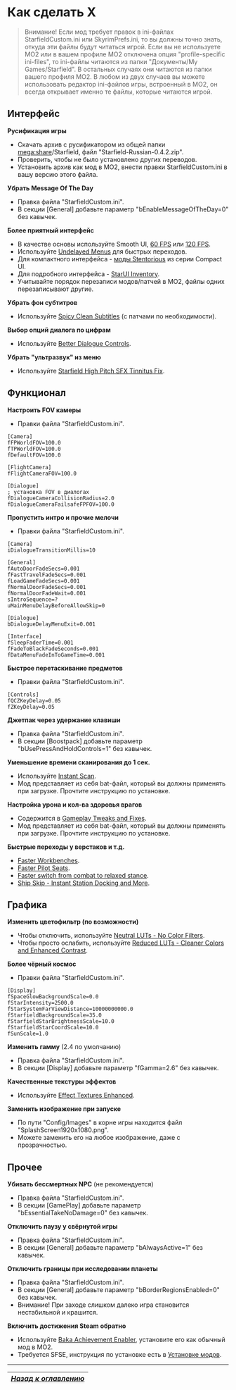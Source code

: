 # Как сделать X

> Внимание! Если мод требует правок в ini-файлах StarfieldCustom.ini или SkyrimPrefs.ini, то вы должны точно знать, откуда эти файлы будут читаться игрой. Если вы не используете MO2 или в вашем профиле MO2 отключена опция "profile-specific ini-files", то ini-файлы читаются из папки "Документы/My Games/Starfield". В остальных случаях они читаются из папки вашего профиля MO2. В любом из двух случаев вы можете использовать редактор ini-файлов игры, встроенный в MO2, он всегда открывает именно те файлы, которые читаются игрой.

## Интерфейс

**Русификация игры**

+ Скачать архив с русификатором из общей папки [mega:share](https://link.meridiano-web.com/mega:share)/Starfield, файл "Starfield-Russian-0.4.2.zip".
+ Проверить, чтобы не было установлено других переводов.
+ Установить архив как мод в MO2, внести правки StarfieldCustom.ini в вашу версию этого файла.

**Убрать Message Of The Day**

+ Правка файла "StarfieldCustom.ini".
+ В секции [General] добавьте параметр "bEnableMessageOfTheDay=0" без кавычек.

**Более приятный интерфейс**

+ В качестве основы используйте Smooth UI, [60 FPS](https://www.nexusmods.com/starfield/mods/350) или [120 FPS](https://www.nexusmods.com/starfield/mods/497).
+ Используйте [Undelayed Menus](https://www.nexusmods.com/starfield/mods/404) для быстрых переходов.
+ Для компактного интерфейса - [моды Stentorious](https://www.nexusmods.com/starfield/users/13373850?tab=user+files) из серии Compact UI.
+ Для подробного интерфейса - [StarUI Inventory](https://www.nexusmods.com/starfield/mods/773).
+ Учитывайте порядок перезаписи модов/патчей в MO2, файлы одних перезаписывают другие.

**Убрать фон субтитров**

+ Используйте [Spicy Clean Subtitles](https://www.nexusmods.com/starfield/mods/539) (с патчами по необходимости).

**Выбор опций диалога по цифрам**

+ Используйте [Better Dialogue Controls](https://www.nexusmods.com/starfield/mods/1223).

**Убрать "ультразвук" из меню**

+ Используйте [Starfield High Pitch SFX Tinnitus Fix](https://www.nexusmods.com/starfield/mods/787).

## Функционал

**Настроить FOV камеры**

+ Правки файла "StarfieldCustom.ini".
```
[Camera]
fFPWorldFOV=100.0
fTPWorldFOV=100.0
fDefaultFOV=100.0

[FlightCamera]
fFlightCameraFOV=100.0

[Dialogue]
; установка FOV в диалогах
fDialogueCameraCollisionRadius=2.0
fDialogueCameraFailsafeFPFOV=100.0
```

**Пропустить интро и прочие мелочи**

+ Правки файла "StarfieldCustom.ini".
```
[Camera]
iDialogueTransitionMillis=10

[General]
fAutoDoorFadeSecs=0.001
fFastTravelFadeSecs=0.001
fLoadGameFadeSecs=0.001
fNormalDoorFadeSecs=0.001
fNormalDoorFadeWait=0.001
sIntroSequence=?
uMainMenuDelayBeforeAllowSkip=0

[Dialogue]
bDialogueDelayMenuExit=0.001

[Interface]
fSleepFaderTime=0.001
fFadeToBlackFadeSeconds=0.001
fDataMenuFadeInToGameTime=0.001
```

**Быстрое перетаскивание предметов**

+ Правки файла "StarfieldCustom.ini".
```
[Controls]
fQCZKeyDelay=0.05
fZKeyDelay=0.05
```

**Джетпак через удержание клавиши**

+ Правка файла "StarfieldCustom.ini".
+ В секции [Boostpack] добавьте параметр "bUsePressAndHoldControls=1" без кавычек.

**Уменьшение времени сканирования до 1 сек.**

+ Используйте [Instant Scan](https://www.nexusmods.com/starfield/mods/759).
+ Мод представляет из себя bat-файл, который вы должны применять при загрузке. Прочтите инструкцию по установке.

**Настройка урона и кол-ва здоровья врагов**

+ Содержится в [Gameplay Tweaks and Fixes](https://www.nexusmods.com/starfield/mods/241).
+ Мод представляет из себя bat-файл, который вы должны применять при загрузке. Прочтите инструкцию по установке.

**Быстрые переходы у верстаков и т.д.**

+ [Faster Workbenches](https://www.nexusmods.com/starfield/mods/1190).
+ [Faster Pilot Seats](https://www.nexusmods.com/starfield/mods/1237).
+ [Faster switch from combat to relaxed stance](https://www.nexusmods.com/starfield/mods/1148).
+ [Ship Skip - Instant Station Docking and More](https://www.nexusmods.com/starfield/mods/1056).

## Графика

**Изменить цветофильтр (по возможности)**

+ Чтобы отключить, используйте [Neutral LUTs - No Color Filters](https://www.nexusmods.com/starfield/mods/323).
+ Чтобы просто ослабить, используйте [Reduced LUTs - Cleaner Colors and Enhanced Contrast](https://www.nexusmods.com/starfield/mods/589).

**Более чёрный космос**

+ Правки файла "StarfieldCustom.ini".
```
[Display]
fSpaceGlowBackgroundScale=0.0
fStarIntensity=2500.0
fStarSystemFarViewDistance=10000000000.0
fStarfieldBackgroundScale=35.0
fStarfieldStarBrightnessScale=10.0
fStarfieldStarCoordScale=10.0
fSunScale=1.0
```

**Изменить гамму** (2.4 по умолчанию)

+ Правка файла "StarfieldCustom.ini".
+ В секции [Display] добавьте параметр "fGamma=2.6" без кавычек.

**Качественные текстуры эффектов**

+ Используйте [Effect Textures Enhanced](https://www.nexusmods.com/starfield/mods/340).

**Заменить изображение при запуске**

+ По пути "Config/Images" в корне игры находится файл "SplashScreen1920x1080.png".
+ Можете заменить его на любое изображение, даже с прозрачностью.

## Прочее

**Убивать бессмертных NPC** (не рекомендуется)

+ Правка файла "StarfieldCustom.ini".
+ В секции [GamePlay] добавьте параметр "bEssentialTakeNoDamage=0" без кавычек.

**Отключить паузу у свёрнутой игры**

+ Правка файла "StarfieldCustom.ini".
+ В секции [General] добавьте параметр "bAlwaysActive=1" без кавычек.

**Отключить границы при исследовании планеты**

+ Правка файла "StarfieldCustom.ini".
+ В секции [General] добавьте параметр "bBorderRegionsEnabled=0" без кавычек.
+ Внимание! При заходе слишком далеко игра становится нестабильной и крашится.

**Включить достижения Steam обратно**

+ Используйте [Baka Achievement Enabler](https://www.nexusmods.com/starfield/mods/658), установите его как обычный мод в MO2.
+ Требуется SFSE, инструкция по установке есть в [Установке модов](../Моддинг/Установка-модов.md).

------

|[*Назад к оглавлению*](https://github.com/Meridiano/Starfield-Head)|
|:---:|